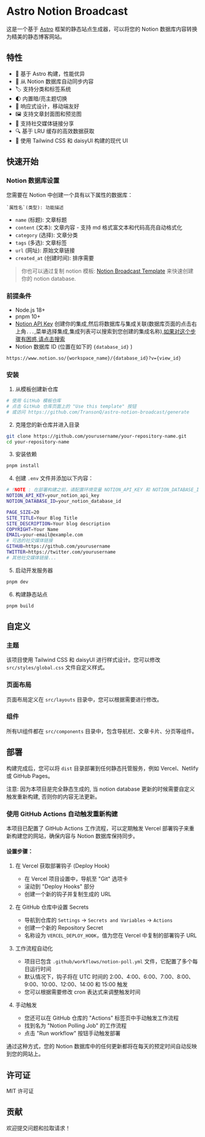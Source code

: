 # Astro Notion Broadcast

这是一个基于 [Astro](https://astro.build/) 框架的静态站点生成器，可以将您的 Notion 数据库内容转换为精美的静态博客网站。

## 特性

- 🚀 基于 Astro 构建，性能优异
- 📝 从 Notion 数据库自动同步内容
- 🏷️ 支持分类和标签系统
- 🌓 内置暗/亮主题切换
- 📱 响应式设计，移动端友好
- 🖼️ 支持文章封面图和预览图
- 🔗 支持社交媒体链接分享
- 🔍 基于 LRU 缓存的高效数据获取
- 🎨 使用 Tailwind CSS 和 daisyUI 构建的现代 UI

## 快速开始

### Notion 数据库设置

您需要在 Notion 中创建一个具有以下属性的数据库：

```
`属性名`(类型): 功能描述
```

- `name` (标题): 文章标题
- `content` (文本): 文章内容 - 支持 md 格式富文本和代码高亮自动格式化
- `category` (选择): 文章分类
- `tags` (多选): 文章标签
- `url` (网址): 原始文章链接
- `created_at` (创建时间): 排序需要

> 你也可以通过复制 notion 模板: [Notion Broadcast Template](https://shard-pint-734.notion.site/1eb4be1c91708053803feeafaebd3c14?v=1eb4be1c9170802ea1e7000ce0f6f42f&pvs=4) 来快速创建你的 notion database.

### 前提条件

- Node.js 18+
- pnpm 10+
- [Notion API Key](https://www.notion.so/profile/integrations) 创建你的集成,然后将数据库与集成关联(数据库页面的点击右上角`...`,菜单选择集成,集成列表可以搜索到您创建的集成名称),[如果对这个步骤有困惑,请点击搜索](https://www.bing.com/search?q=how%20to%20create%20notion%20integration%20api%20key&qs=n&form=QBRE&sp=-1&lq=0&pq=&sc=20-0&sk=&cvid=EC135DD5C41040A08742FE5AE556B882)
- Notion 数据库 ID (位置在如下的 `{database_id}` )

```
https://www.notion.so/{workspace_name}/{database_id}?v={view_id}
```

### 安装

1. 从模板创建新仓库

```bash
# 使用 GitHub 模板仓库
# 点击 GitHub 仓库页面上的 "Use this template" 按钮
# 或访问 https://github.com/TransonQ/astro-notion-broadcast/generate
```

2. 克隆您的新仓库并进入目录

```bash
git clone https://github.com/yourusername/your-repository-name.git
cd your-repository-name
```

3. 安装依赖

```bash
pnpm install
```

4. 创建 `.env` 文件并添加以下内容：

```bash
# !NOTE : 在部署构建之前，请配置环境变量 NOTION_API_KEY 和 NOTION_DATABASE_ID
NOTION_API_KEY=your_notion_api_key
NOTION_DATABASE_ID=your_notion_database_id

PAGE_SIZE=20
SITE_TITLE=Your Blog Title
SITE_DESCRIPTION=Your blog description
COPYRIGHT=Your Name
EMAIL=your-email@example.com
# 可选的社交媒体链接
GITHUB=https://github.com/yourusername
TWITTER=https://twitter.com/yourusername
# 其他社交媒体链接...
```

5. 启动开发服务器

```bash
pnpm dev
```

6. 构建静态站点

```bash
pnpm build
```

## 自定义

### 主题

该项目使用 Tailwind CSS 和 daisyUI 进行样式设计。您可以修改 `src/styles/global.css` 文件自定义样式。

### 页面布局

页面布局定义在 `src/layouts` 目录中，您可以根据需要进行修改。

### 组件

所有UI组件都在 `src/components` 目录中，包含导航栏、文章卡片、分页等组件。

## 部署

构建完成后，您可以将 `dist` 目录部署到任何静态托管服务，例如 Vercel、Netlify 或 GitHub Pages。

注意: 因为本项目是完全静态生成的, 当 notion database 更新的时候需要自定义触发重新构建, 否则你的内容无法更新。

### 使用 GitHub Actions 自动触发重新构建

本项目已配置了 GitHub Actions 工作流程，可以定期触发 Vercel 部署钩子来重新构建您的网站，确保内容与 Notion 数据库保持同步。

#### 设置步骤：

1. 在 Vercel 获取部署钩子 (Deploy Hook)
   - 在 Vercel 项目设置中，导航至 "Git" 选项卡
   - 滚动到 "Deploy Hooks" 部分
   - 创建一个新的钩子并复制生成的 URL

2. 在 GitHub 仓库中设置 Secrets
   - 导航到仓库的 `Settings` → `Secrets and Variables` → `Actions`
   - 创建一个新的 Repository Secret
   - 名称设为 `VERCEL_DEPLOY_HOOK`，值为您在 Vercel 中复制的部署钩子 URL

3. 工作流程自动化
   - 项目已包含 `.github/workflows/notion-poll.yml` 文件，它配置了多个每日运行时间
   - 默认情况下，钩子将在 UTC 时间的 2:00、4:00、6:00、7:00、8:00、9:00、10:00、12:00、14:00 和 15:00 触发
   - 您可以根据需要修改 cron 表达式来调整触发时间

4. 手动触发
   - 您还可以在 GitHub 仓库的 "Actions" 标签页中手动触发工作流程
   - 找到名为 "Notion Polling Job" 的工作流程
   - 点击 "Run workflow" 按钮手动触发部署

通过这种方式，您的 Notion 数据库中的任何更新都将在每天的预定时间自动反映到您的网站上。

## 许可证

MIT 许可证

## 贡献

欢迎提交问题和拉取请求！
